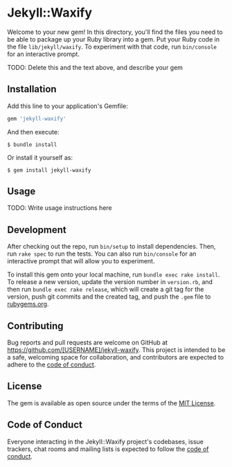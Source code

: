 # Jekyll::Waxify

Welcome to your new gem! In this directory, you'll find the files you need to be able to package up your Ruby library into a gem. Put your Ruby code in the file `lib/jekyll/waxify`. To experiment with that code, run `bin/console` for an interactive prompt.

TODO: Delete this and the text above, and describe your gem

## Installation

Add this line to your application's Gemfile:

```ruby
gem 'jekyll-waxify'
```

And then execute:

    $ bundle install

Or install it yourself as:

    $ gem install jekyll-waxify

## Usage

TODO: Write usage instructions here

## Development

After checking out the repo, run `bin/setup` to install dependencies. Then, run `rake spec` to run the tests. You can also run `bin/console` for an interactive prompt that will allow you to experiment.

To install this gem onto your local machine, run `bundle exec rake install`. To release a new version, update the version number in `version.rb`, and then run `bundle exec rake release`, which will create a git tag for the version, push git commits and the created tag, and push the `.gem` file to [rubygems.org](https://rubygems.org).

## Contributing

Bug reports and pull requests are welcome on GitHub at https://github.com/[USERNAME]/jekyll-waxify. This project is intended to be a safe, welcoming space for collaboration, and contributors are expected to adhere to the [code of conduct](https://github.com/[USERNAME]/jekyll-waxify/blob/master/CODE_OF_CONDUCT.md).

## License

The gem is available as open source under the terms of the [MIT License](https://opensource.org/licenses/MIT).

## Code of Conduct

Everyone interacting in the Jekyll::Waxify project's codebases, issue trackers, chat rooms and mailing lists is expected to follow the [code of conduct](https://github.com/[USERNAME]/jekyll-waxify/blob/master/CODE_OF_CONDUCT.md).
